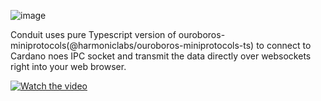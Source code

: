 ![image](https://github.com/user-attachments/assets/86fd5648-8c36-4a69-8c4c-f8acec27cf66)

Conduit uses pure Typescript version of ouroboros-miniprotocols(@harmoniclabs/ouroboros-miniprotocols-ts) to connect to Cardano noes IPC socket and transmit the data directly over websockets right into your web browser.

[![Watch the video](https://img.youtube.com/vi/_5tFXJQIzi4/0.jpg)](https://www.youtube.com/watch?v=1dMGIYvjdx0)
